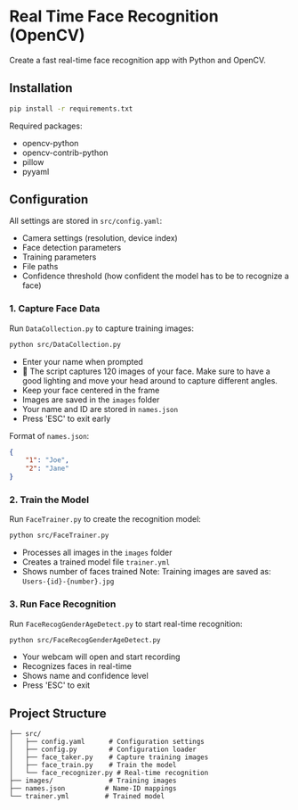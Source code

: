 # Real Time Face Recognition (OpenCV)

Create a fast real-time face recognition app with Python and OpenCV.

## Installation

```bash
pip install -r requirements.txt
```

Required packages:
- opencv-python
- opencv-contrib-python
- pillow
- pyyaml

## Configuration

All settings are stored in `src/config.yaml`:
- Camera settings (resolution, device index)
- Face detection parameters
- Training parameters
- File paths
- Confidence threshold (how confident the model has to be to recognize a face)

### 1. Capture Face Data
Run `DataCollection.py` to capture training images:
```bash
python src/DataCollection.py
```
- Enter your name when prompted
- :rotating_light: The script captures 120 images of your face. Make sure to have a good lighting and move your head around to capture different angles.
- Keep your face centered in the frame
- Images are saved in the `images` folder
- Your name and ID are stored in `names.json`
- Press 'ESC' to exit early

Format of `names.json`:
```json
{
    "1": "Joe",
    "2": "Jane"
}
```

### 2. Train the Model
Run `FaceTrainer.py` to create the recognition model:
```bash
python src/FaceTrainer.py
```
- Processes all images in the `images` folder
- Creates a trained model file `trainer.yml`
- Shows number of faces trained
Note: Training images are saved as: `Users-{id}-{number}.jpg`

### 3. Run Face Recognition
Run `FaceRecogGenderAgeDetect.py` to start real-time recognition:
```bash
python src/FaceRecogGenderAgeDetect.py
```
- Your webcam will open and start recording
- Recognizes faces in real-time
- Shows name and confidence level
- Press 'ESC' to exit

## Project Structure
```
├── src/
│   ├── config.yaml      # Configuration settings
│   ├── config.py        # Configuration loader
│   ├── face_taker.py    # Capture training images
│   ├── face_train.py    # Train the model
│   └── face_recognizer.py # Real-time recognition
├── images/              # Training images
├── names.json          # Name-ID mappings
└── trainer.yml         # Trained model
```


